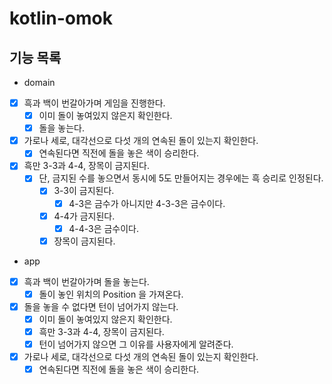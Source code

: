# kotlin-omok

## 기능 목록

- domain
- [x] 흑과 백이 번갈아가며 게임을 진행한다.
    - [x] 이미 돌이 놓여있지 않은지 확인한다.
    - [x] 돌을 놓는다.
- [x] 가로나 세로, 대각선으로 다섯 개의 연속된 돌이 있는지 확인한다.
  - [x] 연속된다면 직전에 돌을 놓은 색이 승리한다.
- [x] 흑만 3-3과 4-4, 장목이 금지된다.
    - [x] 단, 금지된 수를 놓으면서 동시에 5도 만들어지는 경우에는 흑 승리로 인정된다.
        - [x] 3-3이 금지된다.
            - [x] 4-3은 금수가 아니지만 4-3-3은 금수이다.
        - [x] 4-4가 금지된다.
            - [x] 4-4-3은 금수이다.
        - [x] 장목이 금지된다.

- app
- [x] 흑과 백이 번갈아가며 돌을 놓는다.
  - [x] 돌이 놓인 위치의 Position 을 가져온다.
- [x] 돌을 놓을 수 없다면 턴이 넘어가지 않는다.
  - [x] 이미 돌이 놓여있지 않은지 확인한다.
  - [x] 흑만 3-3과 4-4, 장목이 금지된다.
  - [x] 턴이 넘어가지 않으면 그 이유를 사용자에게 알려준다.
- [x] 가로나 세로, 대각선으로 다섯 개의 연속된 돌이 있는지 확인한다.
    - [x] 연속된다면 직전에 돌을 놓은 색이 승리한다.